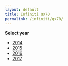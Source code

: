 ```yaml
---
layout: default
title: Infiniti QX70
permalink: /infiniti/qx70/
---
```

**Select year**

- [2014](/infiniti/qx70/2014/)
- [2015](/infiniti/qx70/2015/)
- [2016](/infiniti/qx70/2016/)
- [2017](/infiniti/qx70/2017/)